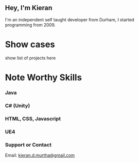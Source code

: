 ## Hey, I'm Kieran

I'm an independent self taught developer from Durham, I started programming from 2009.

# Show cases

show list of projects here

# Note Worthy Skills

### Java
### C# (Unity)
### HTML, CSS, Javascript
### UE4

### Support or Contact

Email: kieran.d.murtha@gmail.com
